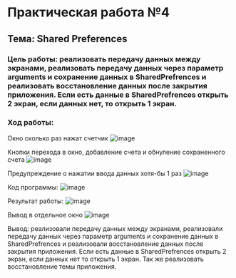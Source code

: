 # Практическая работа №4

## Тема: Shared Preferences


### Цель работы: реализовать передачу данных между экранами, реализовать передачу данных через параметр arguments и сохранение данных в SharedPrefrences и реализовать восстановление данных после закрытия приложения. Если есть данные в SharedPrefrences открыть 2 экран, если данных нет, то открыть 1 экран. 
### Ход работы:

Окно сколько раз нажат счетчик 
![image](https://user-images.githubusercontent.com/80156409/208093144-facf9f67-7c2d-4388-a569-27f71dd669cc.png)

Кнопки перехода в окно, добавление счета и обнуление сохраненного счета
![image](https://user-images.githubusercontent.com/80156409/208093317-64ecb5f7-7564-4dcd-a16e-dd0c81709338.png)

Предупреждение о нажатии ввода данных хотя-бы 1 раз
![image](https://user-images.githubusercontent.com/80156409/208093399-82a14dc6-c133-4914-8e62-29e102e2b253.png)

Код программы:
![image](https://user-images.githubusercontent.com/80156409/208093460-2d89d489-275c-466d-9483-dfc819732b03.png)

Результат работы:
![image](https://user-images.githubusercontent.com/80156409/208093535-8e799373-1e87-444f-9839-49fd39c1f677.png)

Вывод в отдельное окно
![image](https://user-images.githubusercontent.com/80156409/208093588-d50dbd65-6693-41ac-af7a-ae8197572864.png)

Вывод: реализовали передачу данных между экранами, реализовали передачу данных через параметр arguments и сохранение данных в SharedPrefrences и реализовали восстановление данных после закрытия приложения. Если есть данные в SharedPrefrences открыть 2 экран, если данных нет то открыть 1 экран. Так же реализовать восстановление темы приложения.


